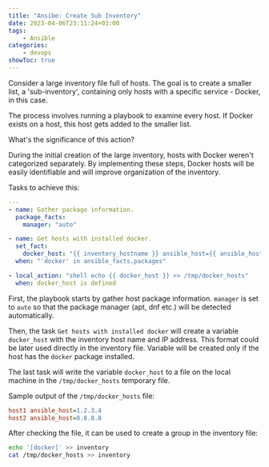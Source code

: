 ```yaml
---
title: "Ansibe: Create Sub Inventory"
date: 2023-04-06T23:11:24+03:00
tags:
    - Ansible
categories:
    - devops
showToc: true
---
```


Consider a large inventory file full of hosts. 
The goal is to create a smaller list, a 'sub-inventory', 
containing only hosts with a specific service - Docker, in this case.  

The process involves running a playbook to examine every host. 
If Docker exists on a host, this host gets added to the smaller list.  

What's the significance of this action?  

During the initial creation of the large inventory, 
hosts with Docker weren't categorized separately. 
By implementing these steps, Docker hosts will be easily identifiable 
and will improve organization of the inventory.

Tasks to achieve this:
```yaml
---
- name: Gather package information.
  package_facts:
    manager: "auto"

- name: Get hosts with installed docker.
  set_fact:
    docker_host: "{{ inventory_hostname }} ansible_host={{ ansible_host }}"
  when: "'docker' in ansible_facts.packages"

- local_action: "shell echo {{ docker_host }} >> /tmp/docker_hosts"
  when: docker_host is defined
```

First, the playbook starts by gather host package information. 
`manager` is set to `auto` so that the package manager (apt, dnf etc.)
will be detected automatically.  

Then, the task `Get hosts with installed docker` will create a variable 
`docker_host` with the inventory host name and IP address. This format 
could be later used directly in the inventory file. Variable will be 
created only if the host has the `docker` package installed.  

The last task will write the variable `docker_host` to a file on the
local machine in the `/tmp/docker_hosts` temporary file.  

Sample output of the `/tmp/docker_hosts` file:
```ini
host1 ansible_host=1.2.3.4
host2 ansible_host=8.8.8.8
```

After checking the file, it can be used to create a group in the 
inventory file:
```bash
echo '[docker]' >> inventory
cat /tmp/docker_hosts >> inventory
```
